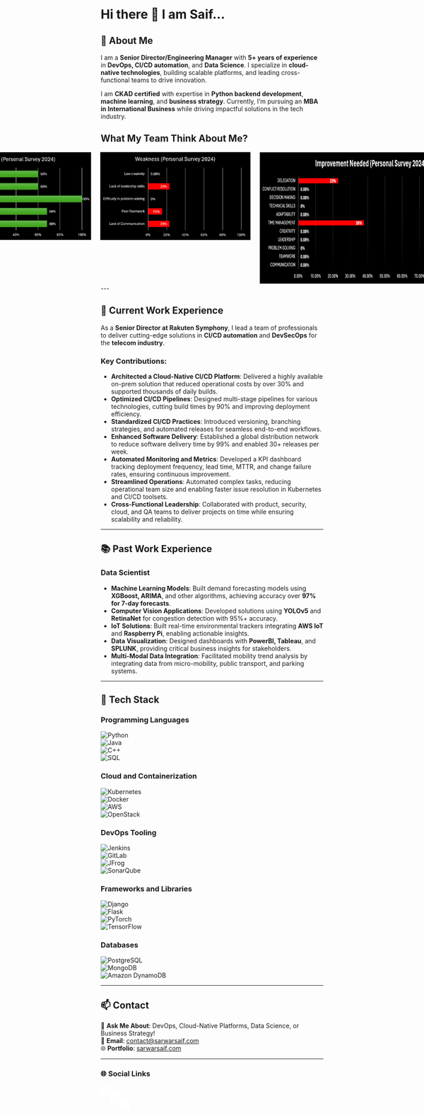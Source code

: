 # Hi there 👋 I am Saif...  

## 🚀 About Me  
I am a **Senior Director/Engineering Manager** with **5+ years of experience** in **DevOps, CI/CD automation**, and **Data Science**. I specialize in **cloud-native technologies**, building scalable platforms, and leading cross-functional teams to drive innovation.  

I am **CKAD certified** with expertise in **Python backend development**, **machine learning**, and **business strategy**. Currently, I’m pursuing an **MBA in International Business** while driving impactful solutions in the tech industry.  

## What My Team Think About Me?

<div style="display: flex; justify-content: center; gap: 20px;">
  <img src="resources/personal_survey_strenght_2024.png" alt="Strength"height="200"/>
  <img src="resources/personal_survey_weakness_2024.png" alt="Weakness" height="200" />
  <img src="resources/personal_survey_improvement_2024.png" alt="Improvments Needed" height="300" />
</div>
---

## 🌟 Current Work Experience  

As a **Senior Director at Rakuten Symphony**, I lead a team of professionals to deliver cutting-edge solutions in **CI/CD automation** and **DevSecOps** for the **telecom industry**.  

### Key Contributions:  
- **Architected a Cloud-Native CI/CD Platform**: Delivered a highly available on-prem solution that reduced operational costs by over 30% and supported thousands of daily builds.  
- **Optimized CI/CD Pipelines**: Designed multi-stage pipelines for various technologies, cutting build times by 90% and improving deployment efficiency.  
- **Standardized CI/CD Practices**: Introduced versioning, branching strategies, and automated releases for seamless end-to-end workflows.  
- **Enhanced Software Delivery**: Established a global distribution network to reduce software delivery time by 99% and enabled 30+ releases per week.  
- **Automated Monitoring and Metrics**: Developed a KPI dashboard tracking deployment frequency, lead time, MTTR, and change failure rates, ensuring continuous improvement.  
- **Streamlined Operations**: Automated complex tasks, reducing operational team size and enabling faster issue resolution in Kubernetes and CI/CD toolsets.  
- **Cross-Functional Leadership**: Collaborated with product, security, cloud, and QA teams to deliver projects on time while ensuring scalability and reliability.  

---

## 📚 Past Work Experience  

### **Data Scientist**  
- **Machine Learning Models**: Built demand forecasting models using **XGBoost, ARIMA**, and other algorithms, achieving accuracy over **97% for 7-day forecasts**.  
- **Computer Vision Applications**: Developed solutions using **YOLOv5** and **RetinaNet** for congestion detection with 95%+ accuracy.  
- **IoT Solutions**: Built real-time environmental trackers integrating **AWS IoT** and **Raspberry Pi**, enabling actionable insights.  
- **Data Visualization**: Designed dashboards with **PowerBI, Tableau**, and **SPLUNK**, providing critical business insights for stakeholders.  
- **Multi-Modal Data Integration**: Facilitated mobility trend analysis by integrating data from micro-mobility, public transport, and parking systems.  

---

## 🔧 Tech Stack  

### **Programming Languages**  
![Python](https://img.shields.io/badge/-Python-000?&logo=Python)  
![Java](https://img.shields.io/badge/-Java-000?&logo=Java)  
![C++](https://img.shields.io/badge/-C++-000?&logo=C%2b%2b)  
![SQL](https://img.shields.io/badge/-SQL-000?&logo=MySQL)  

### **Cloud and Containerization**  
![Kubernetes](https://img.shields.io/badge/-Kubernetes-000?&logo=Kubernetes)  
![Docker](https://img.shields.io/badge/-Docker-000?&logo=Docker)  
![AWS](https://img.shields.io/badge/-AWS-000?&logo=Amazon-AWS)  
![OpenStack](https://img.shields.io/badge/-OpenStack-000?&logo=OpenStack)  

### **DevOps Tooling**  
![Jenkins](https://img.shields.io/badge/-Jenkins-000?&logo=Jenkins)  
![GitLab](https://img.shields.io/badge/-GitLab-000?&logo=GitLab)  
![JFrog](https://img.shields.io/badge/-JFrog-000?&logo=JFrog)  
![SonarQube](https://img.shields.io/badge/-SonarQube-000?&logo=SonarQube)  

### **Frameworks and Libraries**  
![Django](https://img.shields.io/badge/-Django-000?&logo=Django)  
![Flask](https://img.shields.io/badge/-Flask-000?&logo=Flask)  
![PyTorch](https://img.shields.io/badge/-PyTorch-000?&logo=PyTorch)  
![TensorFlow](https://img.shields.io/badge/-TensorFlow-000?&logo=TensorFlow)  

### **Databases**  
![PostgreSQL](https://img.shields.io/badge/-PostgreSQL-000?&logo=PostgreSQL)  
![MongoDB](https://img.shields.io/badge/-MongoDB-000?&logo=MongoDB)  
![Amazon DynamoDB](https://img.shields.io/badge/-DynamoDB-000?&logo=Amazon-DynamoDB)  

---

## 📫 Contact  
💬 **Ask Me About**: DevOps, Cloud-Native Platforms, Data Science, or Business Strategy!  
📧 **Email**: [contact@sarwarsaif.com](mailto:contact@sarwarsaif.com)  
🌐 **Portfolio**: [sarwarsaif.com](https://www.sarwarsaif.com)  

---

### 🌐 Social Links  
<a href="https://linkedin.com/in/sarwarsaif" target="_blank"><img align="left" alt="LinkedIn" width="22px" src="https://github.com/Aakarsh-B/trying-repos/blob/master/linkedin.svg" /></a>  
<a href="https://www.instagram.com/sarwar.mugdho/" target="_blank"><img align="left" alt="Instagram" width="22px" src="https://github.com/Aakarsh-B/trying-repos/blob/master/insta.svg" /></a>  
<a href="https://twitter.com/SarwarSaif3" target="_blank"><img align="left" alt="Twitter" width="22px" src="https://github.com/Aakarsh-B/trying-repos/blob/master/twitter.svg" /></a>  
